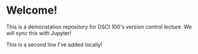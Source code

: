 # Welcome!
This is a demonstation repository for DSCI 100's version control lecture. We will sync this with Jupyter!

This is a second line I've added locally!